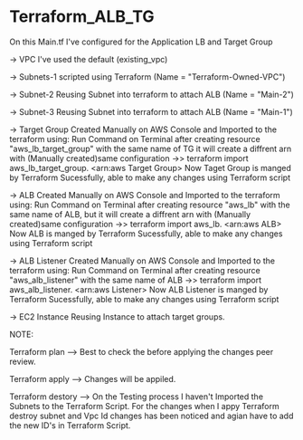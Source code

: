 # Terraform_ALB_TG

On this Main.tf I've configured for the Application LB and Target Group 

-> VPC I've used the default (existing_vpc)

-> Subnets-1 scripted using Terraform (Name = "Terraform-Owned-VPC")

-> Subnet-2 Reusing Subnet into terraform to attach ALB (Name = "Main-2")

-> Subnet-3 Reusing Subnet into terraform to attach ALB (Name = "Main-1")

-> Target Group 
           Created Manually on AWS Console and Imported to the terraform using: 
           Run Command on Terminal after creating resource "aws_lb_target_group" with the same name of TG it will create a diffrent arn with (Manually created)same configuration
           ->> terraform import aws_lb_target_group.<Name of the Target Group> <arn:aws Target Group>
           Now Taget Group is manged by Terraform Sucessfully, able to make any changes using Terraform script
           
-> ALB 
           Created Manually on AWS Console and Imported to the terraform using: 
           Run Command on Terminal after creating resource "aws_lb" with the same name of ALB, but it will create a diffrent arn with (Manually created)same configuration
           ->> terraform import aws_lb.<Name of the ALB> <arn:aws ALB>
           Now ALB is manged by Terraform Sucessfully, able to make any changes using Terraform script
           
-> ALB Listener
           Created Manually on AWS Console and Imported to the terraform using: 
           Run Command on Terminal after creating resource "aws_alb_listener" with the same name of ALB
           ->> terraform import aws_alb_listener.<Name of the listerner> <arn:aws Listener>
           Now ALB Listener is manged by Terraform Sucessfully, able to make any changes using Terraform script
           
-> EC2 Instance Reusing Instance to attach target groups. 


NOTE:

Terraform plan --> Best to check the before applying the changes peer review.

Terraform apply --> Changes will be appiled.

Terraform destory --> On the Testing process I haven't Imported the Subnets to the Terraform Script. For the changes when I appy
                      Terraform destroy subnet and Vpc Id changes has been noticed and agian have to add the new ID's in Terraform Script. 
